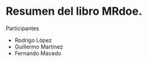 Resumen del libro MRdoe.
========================

Participantes

-   Rodrigo López
-   Guillermo Martínez
-   Fernando Macedo

